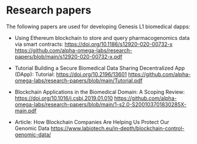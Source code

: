 # Research papers
The following papers are used for developing Genesis L1 biomedical dapps:


+ Using Ethereum blockchain to store and query pharmacogenomics data via smart contracts: https://doi.org/10.1186/s12920-020-00732-x https://github.com/alpha-omega-labs/research-papers/blob/main/s12920-020-00732-x.pdf

+ Tutorial Building a Secure Biomedical Data Sharing Decentralized App (DApp): Tutorial: https://doi.org/10.2196/13601 https://github.com/alpha-omega-labs/research-papers/blob/main/Tutorial.pdf

+ Blockchain Applications in the Biomedical Domain: A Scoping Review: https://doi.org/10.1016/j.csbj.2019.01.010 https://github.com/alpha-omega-labs/research-papers/blob/main/1-s2.0-S200103701830285X-main.pdf

+ Article: How Blockchain Companies Are Helping Us Protect Our Genomic Data https://www.labiotech.eu/in-depth/blockchain-control-genomic-data/
